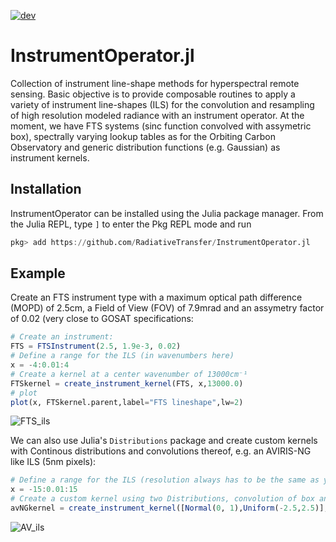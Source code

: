 [![dev][docs-latest-img]][docs-latest-url] 

[docs-latest-img]: https://img.shields.io/badge/docs-latest-blue.svg
[docs-latest-url]: https://RemoteSensingTools.github.io/InstrumentOperator.jl/dev



# InstrumentOperator.jl
Collection of instrument line-shape methods for hyperspectral remote sensing. Basic objective is to provide composable routines to apply a variety of instrument line-shapes (ILS) for the convolution and resampling of high resolution modeled radiance with an instrument operator. At the moment, we have FTS systems (sinc function convolved with assymetric box), spectrally varying lookup tables as for the Orbiting Carbon Observatory and generic distribution functions (e.g. Gaussian) as instrument kernels. 


## Installation

InstrumentOperator can be installed using the Julia package manager.
From the Julia REPL, type `]` to enter the Pkg REPL mode and run

```julia
pkg> add https://github.com/RadiativeTransfer/InstrumentOperator.jl
```

## Example

Create an FTS instrument type with a maximum optical path difference (MOPD) of 2.5cm, a Field of View (FOV) of 7.9mrad and an assymetry factor of 0.02 (very close to GOSAT specifications:

```julia
# Create an instrument:
FTS = FTSInstrument(2.5, 1.9e-3, 0.02)
# Define a range for the ILS (in wavenumbers here)
x = -4:0.01:4
# Create a kernel at a center wavenumber of 13000cm⁻¹
FTSkernel = create_instrument_kernel(FTS, x,13000.0)
# plot
plot(x, FTSkernel.parent,label="FTS lineshape",lw=2)
```
![FTS_ils](https://user-images.githubusercontent.com/10467190/115968929-07cdd100-a4ef-11eb-839b-f22918743828.png)

We can also use Julia's `Distributions` package and create custom kernels with Continous distributions and convolutions thereof, e.g. an AVIRIS-NG like ILS (5nm pixels):
```julia
# Define a range for the ILS (resolution always has to be the same as your high resolution spectrum you want to convolve!).
x = -15:0.01:15
# Create a custom kernel using two Distributions, convolution of box and Gaussian (e.g. pixel width as box, smoothed by Gaussian)
avNGkernel = create_instrument_kernel([Normal(0, 1),Uniform(-2.5,2.5)], x)
```
![AV_ils](https://user-images.githubusercontent.com/10467190/116157489-ec56f780-a6a1-11eb-9048-8b6938fec69f.png)



